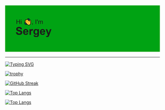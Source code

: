 ![](https://github.com/AltairArs/AltairArs/blob/main/header.png)

---

<!-- Анимированное описание -->
[![Typing SVG](https://readme-typing-svg.herokuapp.com?font=Space+Mono&pause=1000&color=F7EC00&width=435&lines=Computer+science+student)](https://git.io/typing-svg)

<!-- Кубки -->
[![trophy](https://github-profile-trophy.vercel.app/?username=AltairArs&theme=gruvbox)](https://github.com/ryo-ma/github-profile-trophy)

<!-- Сводка активности -->
[![GitHub Streak](https://github-readme-streak-stats.herokuapp.com/?user=AltairArs&locale=ru)](https://git.io/streak-stats)

<!---Для компактной версии-->
[![Top Langs](https://github-readme-stats.vercel.app/api/top-langs/?username=AltairArs&layout=compact)](https://github.com/anuraghazra/github-readme-stats)

<!---Для подробной версии-->
[![Top Langs](https://github-readme-stats.vercel.app/api/top-langs/?username=AltairArs)](https://github.com/anuraghazra/github-readme-stats)
